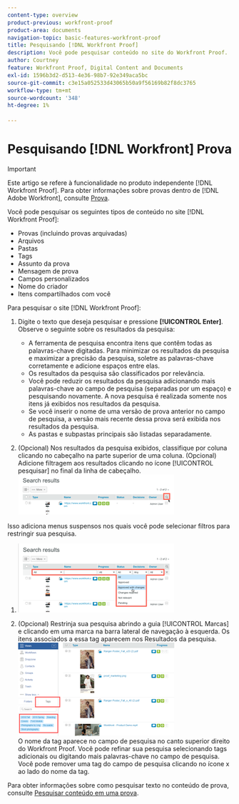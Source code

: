 ```yaml
---
content-type: overview
product-previous: workfront-proof
product-area: documents
navigation-topic: basic-features-workfront-proof
title: Pesquisando [!DNL Workfront Proof]
description: Você pode pesquisar conteúdo no site do Workfront Proof.
author: Courtney
feature: Workfront Proof, Digital Content and Documents
exl-id: 1596b3d2-d513-4e36-98b7-92e349aca5bc
source-git-commit: c3e15a052533d43065b50a9f56169b82f8dc3765
workflow-type: tm+mt
source-wordcount: '348'
ht-degree: 1%

---
```


# Pesquisando [!DNL Workfront] Prova

>[!IMPORTANT]
>
>Este artigo se refere à funcionalidade no produto independente [!DNL Workfront Proof]. Para obter informações sobre provas dentro de [!DNL Adobe Workfront], consulte [Prova](../../../review-and-approve-work/proofing/proofing.md).

Você pode pesquisar os seguintes tipos de conteúdo no site [!DNL Workfront Proof]:

* Provas (incluindo provas arquivadas)
* Arquivos
* Pastas
* Tags
* Assunto da prova
* Mensagem de prova
* Campos personalizados
* Nome do criador
* Itens compartilhados com você

Para pesquisar o site [!DNL Workfront Proof]:

1. Digite o texto que deseja pesquisar e pressione **[!UICONTROL Enter]**.\
   Observe o seguinte sobre os resultados da pesquisa:

   * A ferramenta de pesquisa encontra itens que contêm todas as palavras-chave digitadas. Para minimizar os resultados da pesquisa e maximizar a precisão da pesquisa, soletre as palavras-chave corretamente e adicione espaços entre elas.
   * Os resultados da pesquisa são classificados por relevância.
   * Você pode reduzir os resultados da pesquisa adicionando mais palavras-chave ao campo de pesquisa (separadas por um espaço) e pesquisando novamente. A nova pesquisa é realizada somente nos itens já exibidos nos resultados da pesquisa.
   * Se você inserir o nome de uma versão de prova anterior no campo de pesquisa, a versão mais recente dessa prova será exibida nos resultados da pesquisa.
   * As pastas e subpastas principais são listadas separadamente.

1. (Opcional) Nos resultados da pesquisa exibidos, classifique por coluna clicando no cabeçalho na parte superior de uma coluna. (Opcional) Adicione filtragem aos resultados clicando no ícone [!UICONTROL pesquisar] no final da linha de cabeçalho. ![Search_filter_in_Search_results.png](assets/search-filter-in-search-results-350x90.png)

Isso adiciona menus suspensos nos quais você pode selecionar filtros para restringir sua pesquisa.
1. ![Search_filter_boxes_appear_in_Search_results.png](assets/search-filter-boxes-appear-in-search-results-350x154.png)

1. (Opcional) Restrinja sua pesquisa abrindo a guia [!UICONTROL Marcas] e clicando em uma marca na barra lateral de navegação à esquerda. Os itens associados a essa tag aparecem nos Resultados da pesquisa.\
   ![Pesquisando_por_marca.png](assets/searching-by-tag-350x209.png)\
   O nome da tag aparece no campo de pesquisa no canto superior direito do Workfront Proof. Você pode refinar sua pesquisa selecionando tags adicionais ou digitando mais palavras-chave no campo de pesquisa. Você pode remover uma tag do campo de pesquisa clicando no ícone x ao lado do nome da tag.

Para obter informações sobre como pesquisar texto no conteúdo de prova, consulte [Pesquisar conteúdo em uma prova](../../../review-and-approve-work/proofing/reviewing-proofs-within-workfront/review-a-proof/search-in-a-proof.md).
